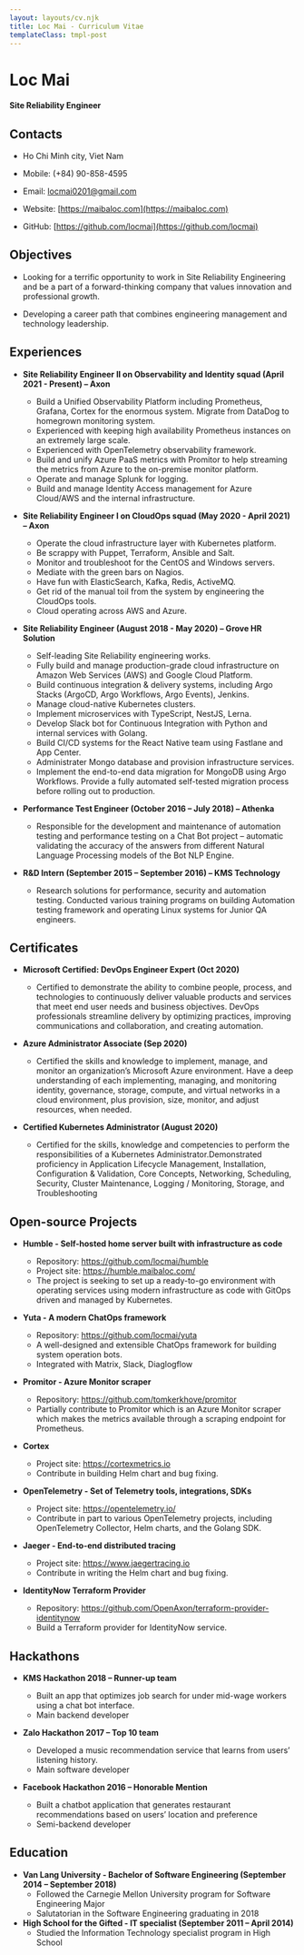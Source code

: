 ```yaml
---
layout: layouts/cv.njk
title: Loc Mai - Curriculum Vitae
templateClass: tmpl-post
---
```


# Loc Mai
#### Site Reliability Engineer 

## Contacts

- Ho Chi Minh city, Viet Nam

- Mobile: (+84) 90-858-4595

- Email: locmai0201@gmail.com

- Website: [https://maibaloc.com](https://maibaloc.com)

- GitHub: [https://github.com/locmai](https://github.com/locmai)

## Objectives
- Looking for a terrific opportunity to work in Site Reliability Engineering and be a part of a forward-thinking company that values innovation and professional growth.

- Developing a career path that combines engineering management and technology leadership.
                                                                   
## Experiences
- **Site Reliability Engineer II  on Observability and Identity squad (April 2021 - Present) – Axon**
  - Build a Unified Observability Platform including Prometheus, Grafana, Cortex for the enormous system. Migrate from DataDog to homegrown monitoring system.
  - Experienced with keeping high availability Prometheus instances on an extremely large scale.
  - Experienced with OpenTelemetry observability framework.
  - Build and unify Azure PaaS metrics with Promitor to help streaming the metrics from Azure to the on-premise monitor platform.
  - Operate and manage Splunk for logging.
  - Build and manage Identity Access management for Azure Cloud/AWS and the internal infrastructure.

- **Site Reliability Engineer I on CloudOps squad (May 2020 - April 2021) – Axon**
  - Operate the cloud infrastructure layer with Kubernetes platform.
  - Be scrappy with Puppet, Terraform, Ansible and Salt.
  - Monitor and troubleshoot for the CentOS and Windows servers.
  - Mediate with the green bars on Nagios.
  - Have fun with ElasticSearch, Kafka, Redis, ActiveMQ.
  - Get rid of the manual toil from the system by engineering the CloudOps tools.
  - Cloud operating across AWS and Azure.

- **Site Reliability Engineer (August 2018 - May 2020) – Grove HR Solution**
  - Self-leading Site Reliability engineering works.
  - Fully build and manage production-grade cloud infrastructure on Amazon Web Services (AWS) and Google Cloud Platform.
  - Build continuous integration & delivery systems, including Argo Stacks (ArgoCD, Argo Workflows, Argo Events), Jenkins.
  - Manage cloud-native Kubernetes clusters.
  - Implement microservices with TypeScript, NestJS, Lerna.
  - Develop Slack bot for Continuous Integration with Python and internal services with Golang.
  - Build CI/CD systems for the React Native team using Fastlane and App Center.
  - Administrater Mongo database and provision infrastructure services.
  - Implement the end-to-end data migration for MongoDB using Argo Workflows. Provide a fully automated self-tested migration process before rolling out to production.

- **Performance Test Engineer (October 2016 – July 2018) – Athenka**
  - Responsible for the development and maintenance of automation testing and performance testing on a Chat Bot project – automatic validating the accuracy of the answers from different Natural Language Processing models of the Bot NLP Engine.

- **R&D Intern (September 2015 – September 2016) – KMS Technology**
  - Research solutions for performance, security and automation testing. Conducted various training programs on building Automation testing framework and operating Linux systems for Junior QA engineers.

## Certificates
- **Microsoft Certified: DevOps Engineer Expert (Oct 2020)**
  - Certified to demonstrate the ability to combine people, process, and technologies to continuously deliver valuable products and services that meet end user needs and business objectives. DevOps professionals streamline delivery by optimizing practices, improving communications and collaboration, and creating automation.

- **Azure Administrator Associate (Sep 2020)**
  - Certified the skills and knowledge to implement, manage, and monitor an organization’s Microsoft Azure environment. Have a deep understanding of each implementing, managing, and monitoring identity, governance, storage, compute, and virtual networks in a cloud environment, plus provision, size, monitor, and adjust resources, when needed.

- **Certified Kubernetes Administrator (August 2020)**
  - Certified for the skills, knowledge and competencies to perform the responsibilities of a Kubernetes Administrator.Demonstrated proficiency in Application Lifecycle Management, Installation, Configuration & Validation, Core Concepts, Networking, Scheduling, Security, Cluster Maintenance, Logging / Monitoring, Storage, and Troubleshooting


## Open-source Projects
- **Humble - Self-hosted home server built with infrastructure as code**
  - Repository: https://github.com/locmai/humble
  - Project site: https://humble.maibaloc.com/
  - The project is seeking to set up a ready-to-go environment with operating services using modern infrastructure as code with GitOps driven and managed by Kubernetes.

- **Yuta - A modern ChatOps framework**
  - Repository: https://github.com/locmai/yuta
  - A well-designed and extensible ChatOps framework for building system operation bots.
  - Integrated with Matrix, Slack, Diaglogflow

- **Promitor - Azure Monitor scraper**
  - Repository: https://github.com/tomkerkhove/promitor
  - Partially contribute to Promitor which is an Azure Monitor scraper which makes the metrics available through a scraping endpoint for Prometheus.

- **Cortex**
  - Project site: https://cortexmetrics.io
  - Contribute in building Helm chart and bug fixing.

- **OpenTelemetry - Set of Telemetry tools, integrations, SDKs**
  - Project site: https://opentelemetry.io/
  - Contribute in part to various OpenTelemetry projects, including OpenTelemetry Collector, Helm charts, and the Golang SDK.

- **Jaeger - End-to-end distributed tracing**
  - Project site: https://www.jaegertracing.io
  - Contribute in writing the Helm chart and bug fixing.

- **IdentityNow Terraform Provider**
  - Repository: https://github.com/OpenAxon/terraform-provider-identitynow
  - Build a Terraform provider for IdentityNow service.

## Hackathons
- **KMS Hackathon 2018 – Runner-up team**
  - Built an app that optimizes job search for under mid-wage workers using a chat bot interface.
  - Main backend developer

- **Zalo Hackathon 2017 – Top 10 team**
  - Developed a music recommendation service that learns from users’ listening history.
  - Main software developer

- **Facebook Hackathon 2016 – Honorable Mention**
  - Built a chatbot application that generates restaurant recommendations based on users’ location and preference
  - Semi-backend developer

## Education

- **Van Lang University - Bachelor of Software Engineering (September 2014 – September 2018)**
  - Followed the Carnegie Mellon University program for Software Engineering Major
  - Salutatorian in the Software Engineering graduating in 2018
- **High School for the Gifted - IT specialist (September 2011 – April 2014)**
  - Studied the Information Technology specialist program in High School
 
